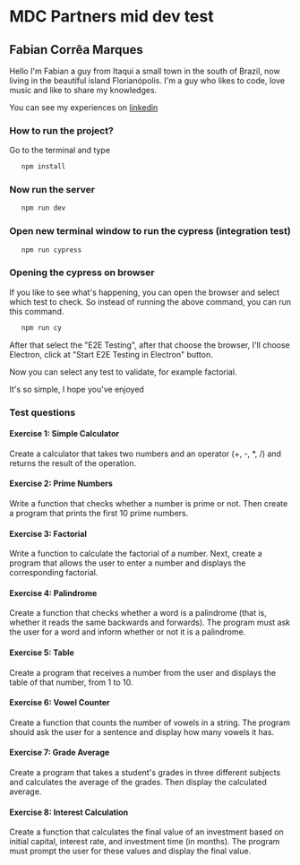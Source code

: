 # MDC Partners mid dev test

## Fabian Corrêa Marques

Hello I'm Fabian a guy from Itaqui a small town in the south of Brazil, now living in the beautiful island Florianópolis.
I'm a guy who likes to code, love music and like to share my knowledges.

You can see my experiences on [linkedin](https://linkedin.com/in/fabiancorreamarques/)

### How to run the project?
Go to the terminal and type

```bash
   npm install
```

### Now run the server
```bash
   npm run dev
```

### Open new terminal window to run the cypress (integration test)

```bash
   npm run cypress
```

### Opening the cypress on browser
If you like to see what's happening, you can open the browser and select which test to check.
So instead of running the above command, you can run this command.

```bash
   npm run cy
```

After that select the "E2E Testing", after that choose the browser, I'll choose Electron, click at "Start E2E Testing in Electron" button.

Now you can select any test to validate, for example factorial.

It's so simple, I hope you've enjoyed


### Test questions

#### Exercise 1: Simple Calculator
Create a calculator that takes two numbers and an operator (+, -, *, /) and returns the result of the operation.

#### Exercise 2: Prime Numbers
Write a function that checks whether a number is prime or not. Then create a program that prints the first 10 prime numbers.

#### Exercise 3: Factorial
Write a function to calculate the factorial of a number. Next, create a program that allows the
user to enter a number and displays the corresponding factorial.

#### Exercise 4: Palindrome
Create a function that checks whether a word is a palindrome (that is, whether it reads the
same backwards and forwards). The program must ask the user for a word and inform
whether or not it is a palindrome.

#### Exercise 5: Table
Create a program that receives a number from the user and displays the table of that
number, from 1 to 10.

#### Exercise 6: Vowel Counter
Create a function that counts the number of vowels in a string. The program should ask the
user for a sentence and display how many vowels it has.

#### Exercise 7: Grade Average
Create a program that takes a student's grades in three different subjects and calculates the
average of the grades. Then display the calculated average.

#### Exercise 8: Interest Calculation
Create a function that calculates the final value of an investment based on initial capital,
interest rate, and investment time (in months). The program must prompt the user for these
values and display the final value.
